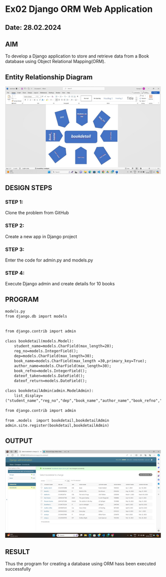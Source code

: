 # Ex02 Django ORM Web Application
## Date: 28.02.2024

## AIM
To develop a Django application to store and retrieve data from a Book database using Object Relational Mapping(ORM).

## Entity Relationship Diagram
![alt text](<Screenshot 2024-02-28 142632.png>)


## DESIGN STEPS

### STEP 1:
Clone the problem from GitHub

### STEP 2:
Create a new app in Django project

### STEP 3:
Enter the code for admin.py and models.py

### STEP 4:
Execute Django admin and create details for 10 books

## PROGRAM
```
models.py
from django.db import models


from django.contrib import admin

class bookdetail(models.Model):
    student_name=models.CharField(max_length=20);
    reg_no=models.IntegerField();
    dep=models.CharField(max_length=30);
    book_name=models.CharField(max_length =30,primary_key=True);
    author_name=models.CharField(max_length=30);
    book_refno=models.IntegerField();
    dateof_taken=models.DateField();
    dateof_return=models.DateField();

class bookdetailAdmin(admin.ModelAdmin):
    list_display=("student_name","reg_no","dep","book_name","author_name","book_refno","dateof_taken","dateof_return");

from django.contrib import admin

from .models  import bookdetail,bookdetailAdmin
admin.site.register(bookdetail,bookdetailAdmin)
```
## OUTPUT



![alt text](<book entry-1.png>)
## RESULT
Thus the program for creating a database using ORM hass been executed successfully
